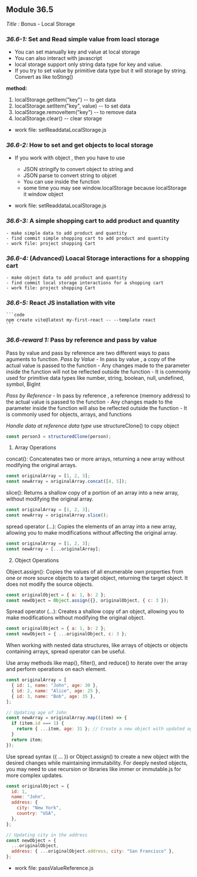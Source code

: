 ## Module 36.5

_Title :_ Bonus - Local Storage

### _36.6-1:_ Set and Read simple value from loacl storage

- You can set manually key and value at local storage
- You can also interact with javascript
- local storage support only string data type for key and value.
- If you try to set value by primitive data type but it will storage by string. Convert as like toSting()

**method:**

1. localStorage.getItem("key") -- to get data
2. localStorage.setItem("key", value) -- to set data
3. localStorage.removeItem("key") -- to remove data
4. localStorage.clear() -- clear storage

- work file: setReaddataLocalStorage.js

### _36.6-2:_ How to set and get objects to local storage

- If you work with object , then you have to use

  - JSON stringify to convert object to string and
  - JSON parse to convert string to objcet
  - You can use inside the function
  - some time you may see window.localStorage because localStorage it window object

- work file: setReaddataLocalStorage.js

### _36.6-3:_ A simple shopping cart to add product and quantity

    - make simple data to add product and quantity
    - find commit simple shopping cart to add product and quantity
    - work file: project shopping Cart

### _36.6-4:_ (Advanced) Loacal Storage interactions for a shopping cart

    - make object data to add product and quantity
    - find commit local storage interactions for a shopping cart
    - work file: project shopping Cart

### _36.6-5:_ React JS installation with vite

    ```code
    npm create vite@latest my-first-react -- --template react
    ```

### _36.6-reward 1:_ Pass by reference and pass by value

Pass by value and pass by reference are two different ways to pass aguments to function.
_Pass by Value_ - In pass by value , a copy of the actual value is passed to the function - Any changes made to the parameter inside the function will not be reflected outside the function - It is commonly used for primitive data types like number, string, boolean, null, undefined, symbol, BigInt

_Pass by Reference_ - In pass by reference , a reference (memory address) to the actual value is passed to the function - Any changes made to the parameter inside the function will also be reflected outside the function - It is commonly used for objects, arrays, and functions

_Handle data at reference data type_
use structureClone() to copy object

```js
const person3 = structuredClone(person);
```

1. Array Operations

concat(): Concatenates two or more arrays, returning a new array without modifying the original arrays.

```js
const originalArray = [1, 2, 3];
const newArray = originalArray.concat([4, 5]);
```

slice(): Returns a shallow copy of a portion of an array into a new array, without modifying the original array.

```js
const originalArray = [1, 2, 3];
const newArray = originalArray.slice();
```

spread operator (...): Copies the elements of an array into a new array, allowing you to make modifications without affecting the original array.

```js
const originalArray = [1, 2, 3];
const newArray = [...originalArray];
```

2. Object Operations

Object.assign(): Copies the values of all enumerable own properties from one or more source objects to a target object, returning the target object. It does not modify the source objects.

```js
const originalObject = { a: 1, b: 2 };
const newObject = Object.assign({}, originalObject, { c: 3 });
```

Spread operator (...): Creates a shallow copy of an object, allowing you to make modifications without modifying the original object.

```js
const originalObject = { a: 1, b: 2 };
const newObject = { ...originalObject, c: 3 };
```

When working with nested data structures, like arrays of objects or objects containing arrays, spread operator can be useful.

Use array methods like map(), filter(), and reduce() to iterate over the array and perform operations on each element.

```js
const originalArray = [
  { id: 1, name: "John", age: 30 },
  { id: 2, name: "Alice", age: 25 },
  { id: 3, name: "Bob", age: 35 },
];

// Updating age of John
const newArray = originalArray.map((item) => {
  if (item.id === 1) {
    return { ...item, age: 31 }; // Create a new object with updated age
  }
  return item;
});
```

Use spread syntax ({ ... }) or Object.assign() to create a new object with the desired changes while maintaining immutability.
For deeply nested objects, you may need to use recursion or libraries like immer or immutable.js for more complex updates.

```js
const originalObject = {
  id: 1,
  name: "John",
  address: {
    city: "New York",
    country: "USA",
  },
};

// Updating city in the address
const newObject = {
  ...originalObject,
  address: { ...originalObject.address, city: "San Francisco" },
};
```

- work file: passValueReference.js
